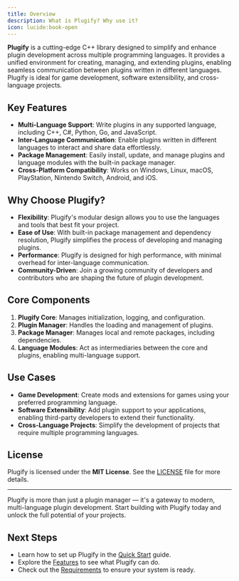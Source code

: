 ```yaml
---
title: Overview
description: What is Plugify? Why use it?
icon: lucide:book-open
---
```


**Plugify** is a cutting-edge C++ library designed to simplify and enhance plugin development across multiple programming languages. It provides a unified environment for creating, managing, and extending plugins, enabling seamless communication between plugins written in different languages. Plugify is ideal for game development, software extensibility, and cross-language projects.

## Key Features
- **Multi-Language Support**: Write plugins in any supported language, including C++, C#, Python, Go, and JavaScript.
- **Inter-Language Communication**: Enable plugins written in different languages to interact and share data effortlessly.
- **Package Management**: Easily install, update, and manage plugins and language modules with the built-in package manager.
- **Cross-Platform Compatibility**: Works on Windows, Linux, macOS, PlayStation, Nintendo Switch, Android, and iOS.

## Why Choose Plugify?
- **Flexibility**: Plugify's modular design allows you to use the languages and tools that best fit your project.
- **Ease of Use**: With built-in package management and dependency resolution, Plugify simplifies the process of developing and managing plugins.
- **Performance**: Plugify is designed for high performance, with minimal overhead for inter-language communication.
- **Community-Driven**: Join a growing community of developers and contributors who are shaping the future of plugin development.

## Core Components
1. **Plugify Core**: Manages initialization, logging, and configuration.
2. **Plugin Manager**: Handles the loading and management of plugins.
3. **Package Manager**: Manages local and remote packages, including dependencies.
4. **Language Modules**: Act as intermediaries between the core and plugins, enabling multi-language support.

## Use Cases
- **Game Development**: Create mods and extensions for games using your preferred programming language.
- **Software Extensibility**: Add plugin support to your applications, enabling third-party developers to extend their functionality.
- **Cross-Language Projects**: Simplify the development of projects that require multiple programming languages.

## License
Plugify is licensed under the **MIT License**. See the [LICENSE](https://github.com/untrustedmodders/plugify/blob/main/LICENSE) file for more details.

---

Plugify is more than just a plugin manager — it's a gateway to modern, multi-language plugin development. Start building with Plugify today and unlock the full potential of your projects.

## Next Steps
- Learn how to set up Plugify in the [Quick Start](/introduction/quick-start) guide.
- Explore the [Features](/introduction/features) to see what Plugify can do.
- Check out the [Requirements](/introduction/requirements) to ensure your system is ready.
